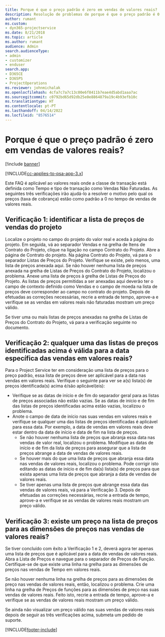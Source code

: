 ```yaml
---
title: Porque é que o preço padrão é zero em vendas de valores reais?
description: Resolução de problemas de porque é que o preço padrão é 0 em vendas de valores reais.
author: rumant
ms.custom:
- dyn365-projectservice
ms.date: 8/21/2018
ms.topic: article
ms.author: rumant
audience: Admin
search.audienceType:
- admin
- customizer
- enduser
search.app:
- D365CE
- D365PS
- ProjectOperations
ms.reviewer: johnmichalak
ms.openlocfilehash: 4cfa7c7a7c13c00e6f8411b7eae4d5abd1aaa7ac
ms.sourcegitcommit: c0792bd65d92db25e0e8864879a19c4b93efb10c
ms.translationtype: HT
ms.contentlocale: pt-PT
ms.lasthandoff: 04/14/2022
ms.locfileid: "8576514"
---
```

# <a name="why-is-price-defaulting-to-zero-on-time-sales-actuals"></a>Porque é que o preço padrão é zero em vendas de valores reais?

[!include [banner](../includes/psa-now-project-operations.md)]

[!INCLUDE[cc-applies-to-psa-app-3.x](../includes/cc-applies-to-psa-app-3x.md)]

Este FAQ é aplicável ao valores reais onde a classe de transação está definida como Tempo e tipo de transação como Vendas Não Faturadas. As seguintes três verificações irão ajudá-lo a resolver o motivo pelo qual os preços (taxa de cobrança) estão como padrão a 0 no tempo de vendas de valores reais.

## <a name="check-1-identify-the-sales-price-list-for-the-project"></a>Verificação 1: identificar a lista de preços de vendas do projeto

Localize o projeto no campo do projeto do valor real e aceda à página do projeto. Em seguida, vá ao separador Vendas e na grelha de Itens de Contrato do Projeto, clique na ligação no campo Contrato do Projeto. Abre a página de Contrato do projeto. Na página Contrato do Projeto, vá para o separador Listas de Preços do Projeto. Verifique se existe, pelo menos, uma lista de preços anexada aqui. Se não houver nenhuma lista de preços anexada na grelha de Listas de Preços do Contrato do Projeto, localizou o problema. Anexe uma lista de preços à grelha de Listas de Preços do Projeto. As listas de preços permitidas a ser anexadas aqui deverão ter o campo de contexto definido como Vendas e o campo de moeda na lista de preços deve corresponder ao campo no contrato do projeto. Depois de efetuadas as correções necessárias, recrie a entrada de tempo, aprove-a e verifique se as vendas em valores reais não faturadas mostram um preço válido. 

Se tiver uma ou mais listas de preços anexadas na grelha de Listas de Preços do Contrato do Projeto, vá para a verificação seguinte no documento.

## <a name="check-2-are-any-of-the-price-lists-identified-above-valid-for-the-specific-date-of-the-time-sales-actual"></a>Verificação 2: qualquer uma das listas de preços identificadas acima é válida para a data específica das vendas em valores reais?

Para o Project Service ter em consideração uma lista de preços para o preço padrão, essa lista de preços deve ser aplicável para a data nas vendas em valores reais. Verifique o seguinte para ver se a(s) lista(s) de preços identificada(s) acima é/são aplicável(eis):
- Verifique se as datas de início e de fim do separador geral para as listas de preços associadas não estão vazias. Se as datas de início e de fim das listas de preços identificadas acima estão vazias, localizou o problema. 
- Anote o campo de data de início nas suas vendas em valores reais e verifique se qualquer uma das listas de preços identificadas é aplicável para essa data. Por exemplo, a data de vendas em valores reais deve estar dentro da data de início e data de fim na lista de preços. 
    - Se não houver nenhuma lista de preços que abranja essa data nas vendas de valor real, localizou o problema. Modifique as datas de início e de fim da lista de preços para assegurar que a lista de preços abrange a data de vendas de valores reais. 
    - Se houver mais do que uma lista de preços que abranja essa data nas vendas de valores reais, localizou o problema. Pode corrigir isto editando as datas de início e de fim da(s) lista(s) de preços para que exista apenas uma lista de preços que abranja a data de vendas de valores reais. 
    - Se tiver apenas uma lista de preços que abrange essa data das vendas de valores reais, vá para a Verificação 3.
Depois de efetuadas as correções necessárias, recrie a entrada de tempo, aprove-a e verifique se as vendas de valores reais mostram um preço válido.

## <a name="check-3-is-there-a-price-in-the-price-list-for-the-pricing-dimensions-on-the-time-sales-actual"></a>Verificação 3: existe um preço na lista de preços para as dimensões de preços nas vendas de valores reais?

Se tiver concluído com êxito a Verificação 1 e 2, deverá agora ter apenas uma lista de preços que é aplicável para a data de vendas de valores reais. Abra a Lista de Preços e navegue para o separador de Preços de Função. Certifique-se de que existe uma linha na grelha para as dimensões de preços nas vendas de Tempo em valores reais.

Se não houver nenhuma linha na grelha de preços para as dimensões de preço nas vendas de valores reais, então, localizou o problema. Crie uma linha na grelha de Preços de funções para as dimensões de preço nas suas vendas de valores reais. Feito isto, recrie a entrada de tempo, aprove-a e verifique se as vendas de valores reais mostram um preço válido.

Se ainda não visualizar um preço válido nas suas vendas de valores reais depois de seguir as três verificações acima, submeta um pedido de suporte. 



[!INCLUDE[footer-include](../includes/footer-banner.md)]
